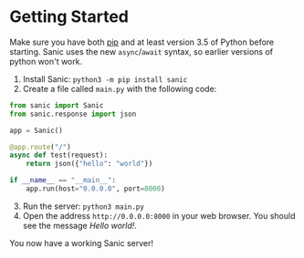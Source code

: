 # Getting Started

Make sure you have both [pip](https://pip.pypa.io/en/stable/installing/) and at
least version 3.5 of Python before starting. Sanic uses the new `async`/`await`
syntax, so earlier versions of python won't work.

1. Install Sanic: `python3 -m pip install sanic`
2. Create a file called `main.py` with the following code:

  ```python
  from sanic import Sanic
  from sanic.response import json

  app = Sanic()

  @app.route("/")
  async def test(request):
      return json({"hello": "world"})

  if __name__ == "__main__":
      app.run(host="0.0.0.0", port=8000)
  ```
  
3. Run the server: `python3 main.py`
4. Open the address `http://0.0.0.0:8000` in your web browser. You should see
   the message *Hello world!*.

You now have a working Sanic server!
